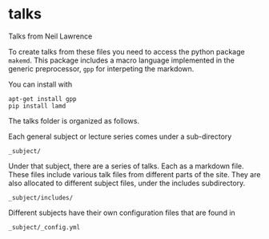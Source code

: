 # talks

Talks from Neil Lawrence

To create talks from these files you need to access the python package `makemd`. This package includes a macro language implemented in the generic preprocessor, `gpp` for interpeting the markdown.

You can install with

```
apt-get install gpp
pip install lamd
```

The talks folder is organized as follows.

Each general subject or lecture series comes under a sub-directory 

```
_subject/
```

Under that subject, there are a series of talks. Each as a markdown file. These files include various talk files from different parts of the site. They are also allocated to different subject files, under the includes subdirectory.

```
_subject/includes/
```

Different subjects have their own configuration files that are found in

```
_subject/_config.yml
```

